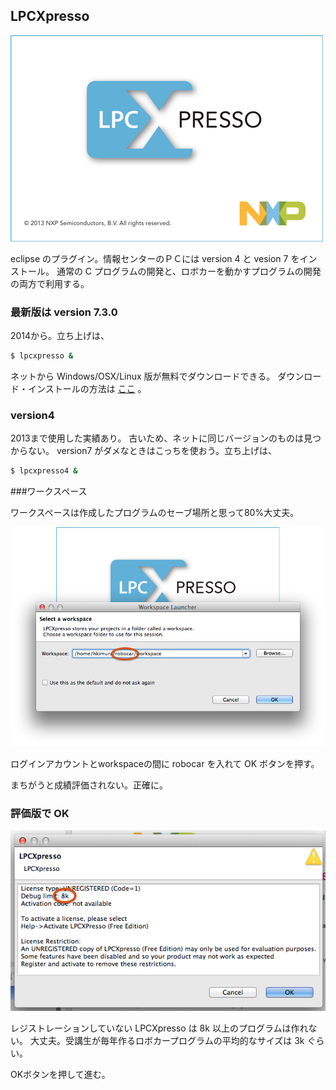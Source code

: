 ## LPCXpresso
![startup](images/startup.png)

eclipse のプラグイン。情報センターのＰＣには version 4 と vesion 7 をインストール。
通常の C プログラムの開発と、ロボカーを動かすプログラムの開発の両方で利用する。

### 最新版は version 7.3.0
2014から。立ち上げは、

````sh
$ lpcxpresso &
````

ネットから Windows/OSX/Linux 版が無料でダウンロードできる。
ダウンロード・インストールの方法は
[ここ](to_my_pc.html)
。


### version4
2013まで使用した実績あり。
古いため、ネットに同じバージョンのものは見つからない。
version7 がダメなときはこっちを使おう。立ち上げは、

````sh
$ lpcxpresso4 &
````

###ワークスペース

ワークスペースは作成したプログラムのセーブ場所と思って80%大丈夫。

![](images/workspace_name.png)

ログインアカウントとworkspaceの間に robocar を入れて OK ボタンを押す。

<span class='warn'>まちがうと成績評価されない</span>。正確に。</li>

### 評価版で OK

![](images/unregistered.png)

レジストレーションしていない LPCXpresso は 8k 以上のプログラムは作れない。
大丈夫。受講生が毎年作るロボカープログラムの平均的なサイズは 3k ぐらい。

OKボタンを押して進む。

<!--
[戻る]("../")
-->